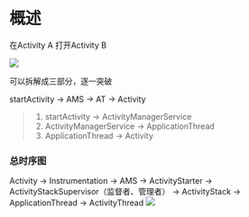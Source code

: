 # 概述

在Activity A 打开Activity B

![](../img/5cea7974.png)

可以拆解成三部分，逐一突破

startActivity → AMS → AT → Activity

> 1. startActivity → ActivityManagerService
> 2. ActivityManagerService → ApplicationThread
> 3. ApplicationThread → Activity

### 总时序图
Activity → Instrumentation → AMS → ActivityStarter
→ ActivityStackSupervisor（监督者、管理者） → ActivityStack → ApplicationThread
→ ActivityThread
![](../img/f31baccf.png)

